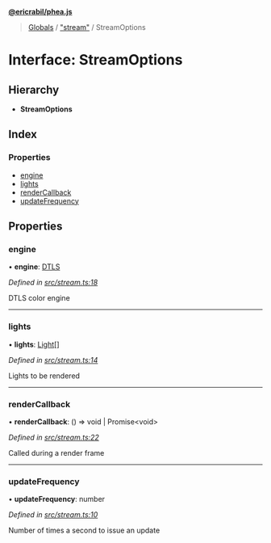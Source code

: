 **[@ericrabil/phea.js](../README.md)**

> [Globals](../README.md) / ["stream"](../modules/_stream_.md) / StreamOptions

# Interface: StreamOptions

## Hierarchy

* **StreamOptions**

## Index

### Properties

* [engine](_stream_.streamoptions.md#engine)
* [lights](_stream_.streamoptions.md#lights)
* [renderCallback](_stream_.streamoptions.md#rendercallback)
* [updateFrequency](_stream_.streamoptions.md#updatefrequency)

## Properties

### engine

•  **engine**: [DTLS](../classes/_dtls_.dtls.md)

*Defined in [src/stream.ts:18](https://github.com/EricRabil/phea.js/blob/66a21c7/src/stream.ts#L18)*

DTLS color engine

___

### lights

•  **lights**: [Light](../classes/_structs_light_.light.md)[]

*Defined in [src/stream.ts:14](https://github.com/EricRabil/phea.js/blob/66a21c7/src/stream.ts#L14)*

Lights to be rendered

___

### renderCallback

•  **renderCallback**: () => void \| Promise\<void>

*Defined in [src/stream.ts:22](https://github.com/EricRabil/phea.js/blob/66a21c7/src/stream.ts#L22)*

Called during a render frame

___

### updateFrequency

•  **updateFrequency**: number

*Defined in [src/stream.ts:10](https://github.com/EricRabil/phea.js/blob/66a21c7/src/stream.ts#L10)*

Number of times a second to issue an update

